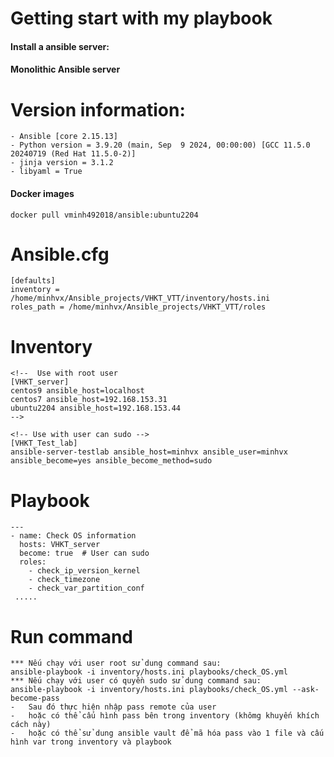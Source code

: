 # Getting start with my playbook
#### Install a ansible server:
#### Monolithic Ansible server
# Version information:
```
- Ansible [core 2.15.13]
- Python version = 3.9.20 (main, Sep  9 2024, 00:00:00) [GCC 11.5.0 20240719 (Red Hat 11.5.0-2)]
- jinja version = 3.1.2
- libyaml = True
```
#### Docker images
```
docker pull vminh492018/ansible:ubuntu2204
```

# Ansible.cfg
```
[defaults]
inventory =  /home/minhvx/Ansible_projects/VHKT_VTT/inventory/hosts.ini
roles_path = /home/minhvx/Ansible_projects/VHKT_VTT/roles
```
# Inventory
```
<!--  Use with root user
[VHKT_server]
centos9 ansible_host=localhost
centos7 ansible_host=192.168.153.31
ubuntu2204 ansible_host=192.168.153.44
-->

<!-- Use with user can sudo -->
[VHKT_Test_lab]
ansible-server-testlab ansible_host=minhvx ansible_user=minhvx ansible_become=yes ansible_become_method=sudo
```

# Playbook
```
---
- name: Check OS information
  hosts: VHKT_server
  become: true  # User can sudo
  roles:
    - check_ip_version_kernel
    - check_timezone
    - check_var_partition_conf
 .....
```

# Run command
```
*** Nếu chạy với user root sử dung command sau:
ansible-playbook -i inventory/hosts.ini playbooks/check_OS.yml
*** Nếu chạy với user có quyền sudo sử dung command sau:
ansible-playbook -i inventory/hosts.ini playbooks/check_OS.yml --ask-become-pass
-	Sau đó thực hiện nhập pass remote của user  
-	hoặc có thể cấu hình pass bên trong inventory (khômg khuyến khích cách này)
-	hoặc có thể sử dung ansible vault để mã hóa pass vào 1 file và cấu hình var trong inventory và playbook

```
